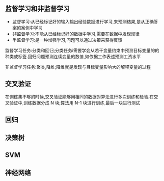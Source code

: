 

## 监督学习和非监督学习
* 监督学习:从已经标记好的输入输出经验数据进行学习,来预测结果,是从正确答案的案例中学习
* 非监督学习:不能从已经标记好的数据中学习,需要在数据中发现规律
* 半监督学习:是一种增强学习,问题可以通过决策来获得反馈


监督学习任务:分类和回归;分类任务i需要学会从若干变量约束中预测目标变量的的种类或标签.回归问题预测连续变量的数值,如依据工作表述预测工资水平

非监督学习任务:聚类,降维;降维就是发现与目标变量影响大的解释变量的过程

##  交叉验证
在训练集不够的时候,交叉验证能够用相同的数据对算法进行多次训练和检验.在交叉验证中,训练数据分成 N 块;算法用 N-1 块进行训练,最后一块进行测试


##  回归


##  决策树


##  SVM


##  神经网络


